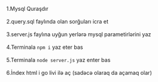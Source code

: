 1.Mysql Quraşdır <br></br>
2.query.sql faylında olan sorğuları icra et<br></br>
3.server.js faylına uyğun yerlərə mysql parametirlərini yaz<br></br>
4.Terminala `npm i` yaz eter bas<br></br>
5.Terminala `node server.js` yaz enter bas<br></br>
6.İndex html i go livi ilə aç (sadəcə olaraq da açamaq olar)<br></br>